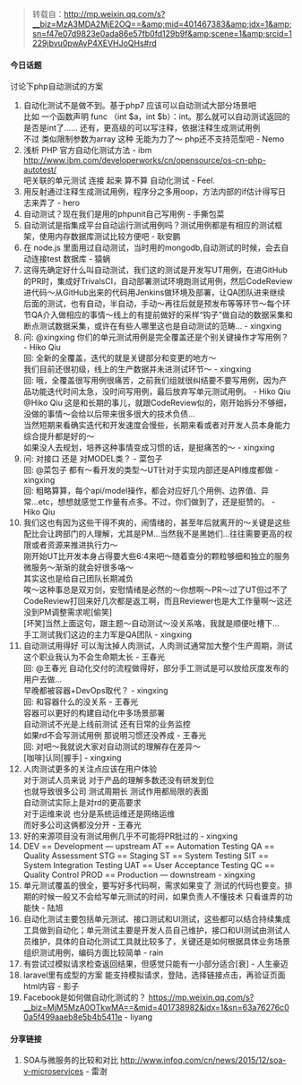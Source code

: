 > 转载自：<http://mp.weixin.qq.com/s?__biz=MzA3MDA2MjE2OQ==&amp;mid=401467383&amp;idx=1&amp;sn=f47e07d9823e0ada86e57fb0fd129b9f&amp;scene=1&amp;srcid=1229jbvu0pwAyP4XEVHJoQHs#rd>

#### 今日话题

讨论下php自动测试的方案

1. 自动化测试不是做不到。基于php7 应该可以自动测试大部分场景吧  
比如 一个函数声明 func （int $a，int $b）：int。那么就可以自动测试返回的是否是int了…… 还有，更高级的可以写注释，依据注释生成测试用例  
不过 类似限制参数为array 这种 无能为力了～ php还不支持范型吧 - Nemo
2. 浅析 PHP 官方自动化测试方法 - ibm  
http://www.ibm.com/developerworks/cn/opensource/os-cn-php-autotest/  
吧关联的单元测试 连接 起来 算不算  自动化测试  - Feel.
3. 用反射通过注释生成测试用例，程序分之多用oop，方法内部的if估计得写日志来弄了 - hero
4. 自动测试？现在我们是用的phpunit自己写用例 - 手撕包菜
5. 自动测试是指集成平台自动运行测试用例吗？测试用例都是有相应的测试框架，使用内存数据库测试比较方便吧 - 耿安鹏
6. 在 node.js 里面用过自动测试，当时用的mongodb,自动测试的时候，会去自动连接test 数据库 - 猿蜗
7. 这得先确定好什么叫自动测试，我们这的测试是开发写UT用例，在进GitHub的PR时，集成好TrivalsCI，自动部署测试环境跑测试用例，然后CodeReview进代码～从GitHub出来的代码用Jenkins做环境及部署，让QA团队进来继续后面的测试，也有自动，半自动，手动～再往后就是预发布等等环节～每个环节QA介入做相应的事情～线上的有提前做好的采样“钩子”做自动的数据采集和断点测试数据采集，或许在有些人哪里这也是自动测试的范畴… - xingxing
8. 问: @xingxing 你们的单元测试用例是完全覆盖还是个别关键操作才写用例？ - Hiko Qiu  
回: 全新的全覆盖，迭代的就是关键部分和变更的地方～  
我们目前还很初级，线上的生产数据并未进测试环节～ - xingxing  
回: 哦，全覆盖很写用例很痛苦，之前我们组就很纠结要不要写用例，因为产品功能迭代时间太急，没时间写用例，最后放弃写单元测试用例。 - Hiko Qiu  
@Hiko Qiu 这是和长期的事儿，就跟CodeReview似的，刚开始拆分不够细，没做的事情～会给以后带来很多很大的技术负债…  
当然短期来看确实迭代和开发速度会慢些，长期来看或者对开发人员本身能力综合提升都是好的～  
如果没人去规划，培养这种事情变成习惯的话，是挺痛苦的～ - xingxing
9. 问: 对接口 还是 对MODEL类？ - 菜包子  
回: @菜包子 都有～看开发的类型～UT针对于实现内部还是API维度都做 - xingxing  
回: 粗略算算，每个api/model操作，都会对应好几个用例、边界值、异常...etc，想想就感觉工作量有点多。不过，你们做到了，还是挺赞的。 - Hiko Qiu  
10. 我们这也有因为这些干得不爽的，闹情绪的，甚至年后就离开的～关键是这些配比会让跨部门的人理解，尤其是PM…当然我不是黑她们…往往需要更高的权限或者资源来推进执行力～  
刚开始UT比开发本身占得要大些6:4来吧～随着查分的颗粒够细和独立的服务微服务～渐渐的就会好很多咯～  
其实这也是给自己团队长期减负  
唉～这种事总是双刃剑，安慰情绪是必然的～你想啊～PR～过了UT但过不了CodeReview打回来好几次都是返工啊，而且Reviewer也是大工作量啊～这还没到PM调整需求呢[偷笑]  
[坏笑]当然上面这句，跟主题～自动测试～没关系咯，我就是顺便吐槽下…  
手工测试我们这边的主力军是QA团队 - xingxing
11. 自动测试用得好 可以淘汰掉人肉测试，人肉测试通常加大整个生产周期，测试这个职业我认为不会生命期太长 - 王春光  
回: @王春光 自动化交付的流程做得好，部分手工测试是可以放给灰度发布的用户去做…  
早晚都被容器+DevOps取代？ - xingxing  
回: 和容器什么的没关系 - 王春光  
容器可以更好的构建自动化中多场景部署  
自动测试不光是上线前测试 还有日常的业务监控  
如果rd不会写测试用例 那说明习惯还没养成 - 王春光  
回: 对吧～我就说大家对自动测试的理解存在差异～  
[咖啡]认同[握手] - xingxing
12. 人肉测试更多的关注点应该在用户体验  
对于测试人员来说 对于产品的理解多数还没有研发到位  
也就导致很多公司 测试周期长 测试作用都局限的表面  
自动测试实际上是对rd的更高要求  
对于运维来说 也分是系统运维还是网络运维  
而好多公司这俩都没分开 - 王春光
13. 好的来源项目没有测试用例几乎不可能将PR批过的 - xingxing
14. DEV == Development — upstream
AT == Automation Testing
QA == Quality Assessment
STG == Staging
ST == System Testing
SIT == System Integration Testing
UAT == User Acceptance Testing
QC == Quality Control
PROD == Production — downstream - xingxing
15. 单元测试覆盖的很全，要写好多代码啊，需求如果变了 测试的代码也要变。排期的时候一般又不会给写单元测试的时间，如果负责人不懂技术  只看谁弄的功能快 - 陆旭
16. 自动化测试主要包括单元测试、接口测试和UI测试，这些都可以结合持续集成工具做到自动化；单元测试主要是开发人员自己维护，接口和UI测试由测试人员维护，具体的自动化测试工具就比较多了，关键还是如何根据具体业务场景组织测试用例，编码方面比较简单 - rain
17. 有尝试过模拟请求检查返回结果，但感觉只能有一小部分适合[衰] - 人生豪迈
18. laravel里有成型的方案 能支持模拟请求，登陆，选择链接点击，再验证页面html内容 - 影子
19. Facebook是如何做自动化测试的？ https://mp.weixin.qq.com/s?__biz=MjM5MzA0OTkwMA==&mid=401738982&idx=1&sn=63a76276c00a5f499aaeb8e5b4b5411e - liyang

#### 分享链接

1. SOA与微服务的比较和对比 http://www.infoq.com/cn/news/2015/12/soa-v-microservices - 雷澍